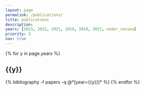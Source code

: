 ```yaml
---
layout: page
permalink: /publications/
title: publications
description:
years: [2023, 2022, 2021, 2019, 2018, 2017, under_review]
priority: 3
nav: true
---
```


<div class="publications">

{% for y in page.years %}
  <h2 class="year">{{y}}</h2>
  {% bibliography -f papers -q @*[year={{y}}]* %}
{% endfor %}

</div>
